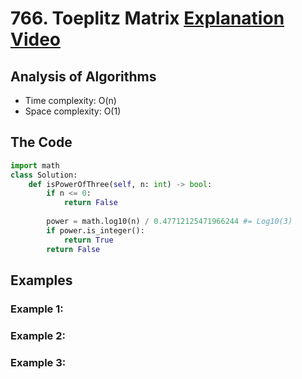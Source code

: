 # 766. Toeplitz Matrix [Explanation Video](https://www.youtube.com/watch?v=86CQq3pKSUw)

## Analysis of Algorithms
 - Time complexity: O(n)
 - Space complexity: O(1)

## The Code

```Python
import math
class Solution:
    def isPowerOfThree(self, n: int) -> bool:
        if n <= 0:
            return False
        
        power = math.log10(n) / 0.47712125471966244 #= Log10(3)
        if power.is_integer():
            return True
        return False
```

## Examples

### Example 1:

### Example 2:

### Example 3:


